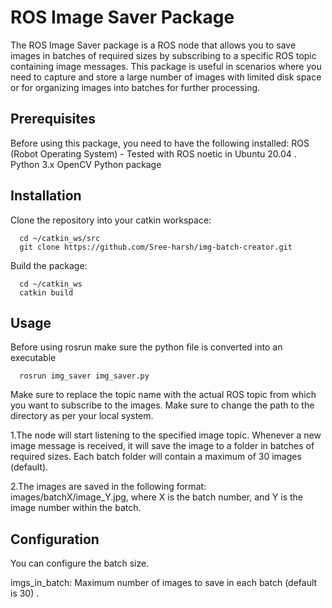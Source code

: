 # ROS Image Saver Package

The ROS Image Saver package is a ROS node that allows you to save images in batches of required sizes by subscribing to a specific ROS topic containing image messages. This package is useful in scenarios where you need to capture and store a large number of images with limited disk space or for organizing images into batches for further processing.

## Prerequisites
Before using this package, you need to have the following installed:
ROS (Robot Operating System) - Tested with ROS noetic in Ubuntu 20.04 .
Python 3.x
OpenCV Python package

## Installation
Clone the repository into your catkin workspace:
```Shell
  cd ~/catkin_ws/src
  git clone https://github.com/Sree-harsh/img-batch-creator.git
```
Build the package:
```Shell
  cd ~/catkin_ws
  catkin build
```
## Usage
Before using rosrun make sure the python file is converted into an executable
```Shell
  rosrun img_saver img_saver.py
```

Make sure to replace the topic name with the actual ROS topic from which you want to subscribe to the images.
Make sure to change the path to the directory as per your local system.

1.The node will start listening to the specified image topic. Whenever a new image message is received, it will save the image to a folder in batches of required sizes. Each batch folder will contain a maximum of 30 images (default).

2.The images are saved in the following format: images/batchX/image_Y.jpg, where X is the batch number, and Y is the image number within the batch.

## Configuration
You can configure the batch size.

imgs_in_batch: Maximum number of images to save in each batch (default is 30) .

